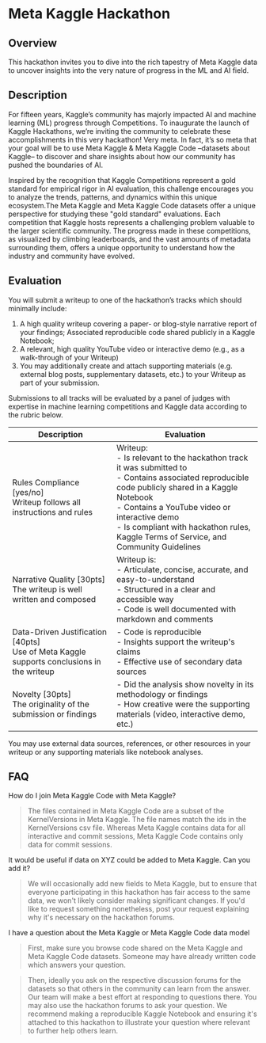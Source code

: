 # Meta Kaggle Hackathon

## Overview
This hackathon invites you to dive into the rich tapestry of Meta Kaggle data to uncover insights into the very nature of progress in the ML and AI field.

## Description
For fifteen years, Kaggle’s community has majorly impacted AI and machine learning (ML) progress through Competitions. To inaugurate the launch of Kaggle Hackathons, we’re inviting the community to celebrate these accomplishments in this very hackathon! Very meta. In fact, it’s so meta that your goal will be to use Meta Kaggle & Meta Kaggle Code –datasets about Kaggle– to discover and share insights about how our community has pushed the boundaries of AI.

Inspired by the recognition that Kaggle Competitions represent a gold standard for empirical rigor in AI evaluation, this challenge encourages you to analyze the trends, patterns, and dynamics within this unique ecosystem.The Meta Kaggle and Meta Kaggle Code datasets offer a unique perspective for studying these "gold standard" evaluations. Each competition that Kaggle hosts represents a challenging problem valuable to the larger scientific community. The progress made in these competitions, as visualized by climbing leaderboards, and the vast amounts of metadata surrounding them, offers a unique opportunity to understand how the industry and community have evolved.

## Evaluation
You will submit a writeup to one of the hackathon’s tracks which should minimally include:

1. A high quality writeup covering a paper- or blog-style narrative report of your findings;
Associated reproducible code shared publicly in a Kaggle Notebook;
2. A relevant, high quality YouTube video or interactive demo (e.g., as a walk-through of your Writeup)
3. You may additionally create and attach supporting materials (e.g. external blog posts, supplementary datasets, etc.) to your Writeup as part of your submission.

Submissions to all tracks will be evaluated by a panel of judges with expertise in machine learning competitions and Kaggle data according to the rubric below.

| Description	| Evaluation |
| ----------- | ---------- |
| Rules Compliance [yes/no]<br> Writeup follows all instructions and rules | Writeup:<br> - Is relevant to the hackathon track it was submitted to <br> - Contains associated reproducible code publicly shared in a Kaggle Notebook <br> - Contains a YouTube video or interactive demo <br> - Is compliant with hackathon rules, Kaggle Terms of Service, and Community Guidelines |
| Narrative Quality [30pts] <br> The writeup is well written and composed	| Writeup is: <br> - Articulate, concise, accurate, and easy-to-understand <br> - Structured in a clear and accessible way <br> - Code is well documented with markdown and comments |
| Data-Driven Justification [40pts] <br> Use of Meta Kaggle supports conclusions in the writeup	| - Code is reproducible <br> - Insights support the writeup's claims <br> - Effective use of secondary data sources |
| Novelty [30pts] <br> The originality of the submission or findings | - Did the analysis show novelty in its methodology or findings <br> - How creative were the supporting materials (video, interactive demo, etc.) |

You may use external data sources, references, or other resources in your writeup or any supporting materials like notebook analyses.

## FAQ

How do I join Meta Kaggle Code with Meta Kaggle?

> The files contained in Meta Kaggle Code are a subset of the KernelVersions in Meta Kaggle. The file names match the ids in the KernelVersions csv file. Whereas Meta Kaggle contains data for all interactive and commit sessions, Meta Kaggle Code contains only data for commit sessions.

It would be useful if data on XYZ could be added to Meta Kaggle. Can you add it?

> We will occasionally add new fields to Meta Kaggle, but to ensure that everyone participating in this hackathon has fair access to the same data, we won't likely consider making significant changes. If you'd like to request something nonetheless, post your request explaining why it's necessary on the hackathon forums.

I have a question about the Meta Kaggle or Meta Kaggle Code data model

> First, make sure you browse code shared on the Meta Kaggle and Meta Kaggle Code datasets. Someone may have already written code which answers your question.

> Then, ideally you ask on the respective discussion forums for the datasets so that others in the community can learn from the answer. Our team will make a best effort at responding to questions there. You may also use the hackathon forums to ask your question. We recommend making a reproducible Kaggle Notebook and ensuring it's attached to this hackathon to illustrate your question where relevant to further help others learn.